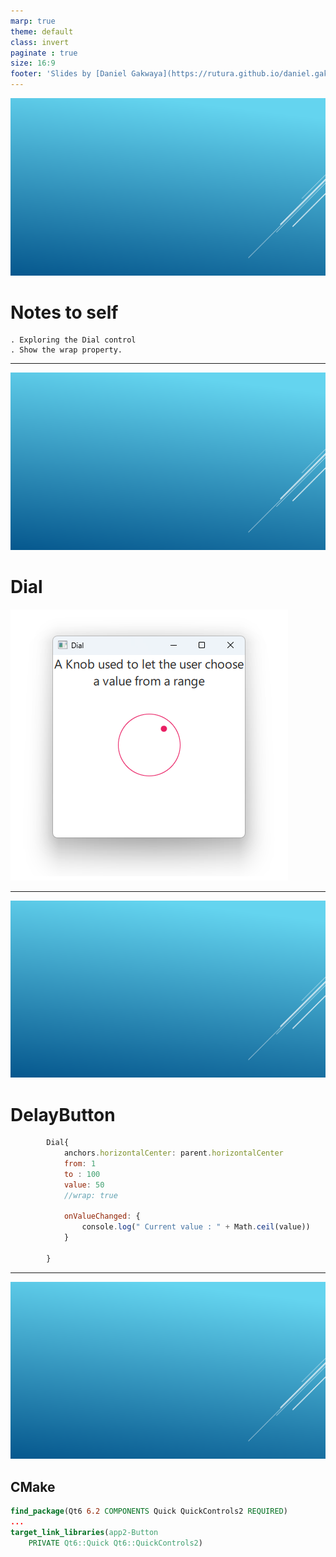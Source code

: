 ```yaml
---
marp: true
theme: default
class: invert
paginate : true
size: 16:9
footer: 'Slides by [Daniel Gakwaya](https://rutura.github.io/daniel.gakwaya/) at [LearnQtGuide](https://www.learnqt.guide/)'
---
```

![bg](images/slide_background.png)
# Notes to self
    . Exploring the Dial control
    . Show the wrap property.
        

---
![bg](images/slide_background.png)
# Dial
![](images/1.png)

---
![bg](images/slide_background.png)
# DelayButton
```qml
        Dial{
            anchors.horizontalCenter: parent.horizontalCenter
            from: 1
            to : 100
            value: 50
            //wrap: true

            onValueChanged: {
                console.log(" Current value : " + Math.ceil(value))
            }

        }
```

---

![bg](images/slide_background.png)
## CMake
```cmake
find_package(Qt6 6.2 COMPONENTS Quick QuickControls2 REQUIRED)
...
target_link_libraries(app2-Button
    PRIVATE Qt6::Quick Qt6::QuickControls2)

```

